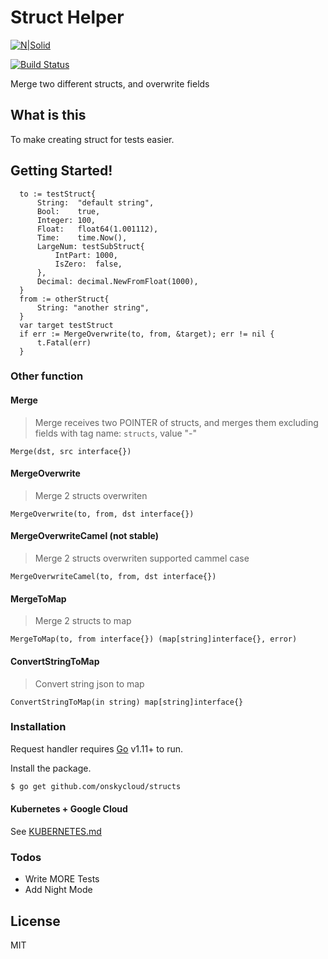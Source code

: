 # Struct Helper

[![N|Solid](https://cldup.com/dTxpPi9lDf.thumb.png)](https://github.com/nguyencatpham/request-handler)

[![Build Status](https://travis-ci.org/joemccann/dillinger.svg?branch=master)](https://github.com/nguyencatpham/request-handler)

Merge two different structs, and overwrite fields

## What is this

To make creating struct for tests easier.

## Getting Started!

  ```
    to := testStruct{
		String:  "default string",
		Bool:    true,
		Integer: 100,
		Float:   float64(1.001112),
		Time:    time.Now(),
		LargeNum: testSubStruct{
			IntPart: 1000,
			IsZero:  false,
		},
		Decimal: decimal.NewFromFloat(1000),
	}
	from := otherStruct{
		String: "another string",
	}
	var target testStruct
	if err := MergeOverwrite(to, from, &target); err != nil {
		t.Fatal(err)
	}
  ```
### Other function

#### Merge
> Merge receives two POINTER of structs, and merges them excluding fields with tag name: `structs`, value "-"
```
Merge(dst, src interface{})
```
#### MergeOverwrite
> Merge 2 structs overwriten
```
MergeOverwrite(to, from, dst interface{})
```
#### MergeOverwriteCamel (not stable)
> Merge 2 structs overwriten supported cammel case
```
MergeOverwriteCamel(to, from, dst interface{})
```
#### MergeToMap
> Merge 2 structs to map
```
MergeToMap(to, from interface{}) (map[string]interface{}, error)
```
#### ConvertStringToMap
> Convert string json to map
```
ConvertStringToMap(in string) map[string]interface{}
```

### Installation

Request handler requires [Go](https://golang.org/) v1.11+ to run.

Install the package.

```sh
$ go get github.com/onskycloud/structs
```

#### Kubernetes + Google Cloud

See [KUBERNETES.md](https://github.com/joemccann/dillinger/blob/master/KUBERNETES.md)


### Todos

 - Write MORE Tests
 - Add Night Mode

License
----

MIT
